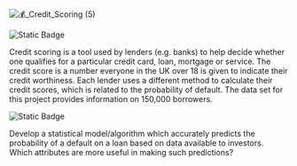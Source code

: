 
![💰_Credit_Scoring (5)](https://github.com/BL-Starlord/MGP-Credit_Scoring/assets/81414955/81fda687-babd-4ecd-91b7-55a51175cf0e)

![Static Badge](https://img.shields.io/badge/Project_background%20-%20black?style=flat)

Credit scoring is a tool used by lenders (e.g. banks) to help decide whether one qualifies for a particular credit card, loan, mortgage or service. The credit score is a number everyone in the UK over 18 is given to indicate their credit worthiness. Each lender uses a different method to calculate their credit scores, which is related to the probability of default. The data set for this project provides information on 150,000 borrowers.

![Static Badge](https://img.shields.io/badge/Project%20Aim%20-%20black?style=flat)

Develop a statistical model/algorithm which accurately predicts the probability of a default on a loan based on data available to investors. Which attributes are more useful in making such predictions?
